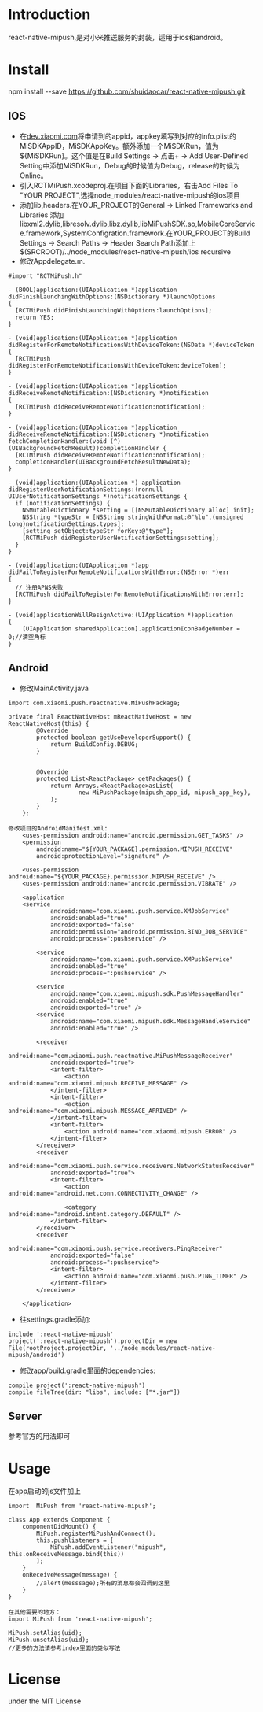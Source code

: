# Introduction

react-native-mipush,是对小米推送服务的封装，适用于ios和android。





# Install

npm install --save  https://github.com/shuidaocar/react-native-mipush.git

## IOS
* 在[dev.xiaomi.com](http://dev.xiaomi.com)将申请到的appid，appkey填写到对应的info.plist的MiSDKAppID，MiSDKAppKey。额外添加一个MiSDKRun，值为${MiSDKRun}。这个值是在Build Settings -> 点击+ -> Add User-Defined Setting中添加MiSDKRun，Debug的时候值为Debug，release的时候为Online。
* 引入RCTMiPush.xcodeproj.在项目下面的Libraries，右击Add Files To "YOUR PROJECT",选择node_modules/react-native-mipush的ios项目
* 添加lib,headers.在YOUR_PROJECT的General -> Linked Frameworks and Libraries 添加libxml2.dylib,libresolv.dylib,libz.dylib,libMiPushSDK.so,MobileCoreService.framework,SystemConfigration.framework.在YOUR_PROJECT的Build Settings -> Search Paths -> Header Search Path添加上$(SRCROOT)/../node_modules/react-native-mipush/ios recursive
* 修改Appdelegate.m.

```
#import "RCTMiPush.h"

- (BOOL)application:(UIApplication *)application didFinishLaunchingWithOptions:(NSDictionary *)launchOptions
{  
  [RCTMiPush didFinishLaunchingWithOptions:launchOptions];
  return YES;
}

- (void)application:(UIApplication *)application didRegisterForRemoteNotificationsWithDeviceToken:(NSData *)deviceToken
{
  [RCTMiPush didRegisterForRemoteNotificationsWithDeviceToken:deviceToken];
}

- (void)application:(UIApplication *)application didReceiveRemoteNotification:(NSDictionary *)notification
{
  [RCTMiPush didReceiveRemoteNotification:notification];
}

- (void)application:(UIApplication *)application didReceiveRemoteNotification:(NSDictionary *)notification fetchCompletionHandler:(void (^)(UIBackgroundFetchResult))completionHandler {
  [RCTMiPush didReceiveRemoteNotification:notification];
  completionHandler(UIBackgroundFetchResultNewData);
}

- (void)application:(UIApplication *) application didRegisterUserNotificationSettings:(nonnull UIUserNotificationSettings *)notificationSettings {
  if (notificationSettings) {
    NSMutableDictionary *setting = [[NSMutableDictionary alloc] init];
    NSString *typeStr = [NSString stringWithFormat:@"%lu",(unsigned long)notificationSettings.types];
    [setting setObject:typeStr forKey:@"type"];
    [RCTMiPush didRegisterUserNotificationSettings:setting];
  }
}

- (void)application:(UIApplication *)app didFailToRegisterForRemoteNotificationsWithError:(NSError *)err
{
  // 注册APNS失败
  [RCTMiPush didFailToRegisterForRemoteNotificationsWithError:err];
}

- (void)applicationWillResignActive:(UIApplication *)application
{
    [UIApplication sharedApplication].applicationIconBadgeNumber = 0;//清空角标
}
```

## Android
* 修改MainActivity.java

```
import com.xiaomi.push.reactnative.MiPushPackage;

private final ReactNativeHost mReactNativeHost = new ReactNativeHost(this) {
        @Override
        protected boolean getUseDeveloperSupport() {
            return BuildConfig.DEBUG;
        }


        @Override
        protected List<ReactPackage> getPackages() {
            return Arrays.<ReactPackage>asList(
                    new MiPushPackage(mipush_app_id, mipush_app_key),
            );
        }
    };    
    
修改项目的AndroidManifest.xml:
    <uses-permission android:name="android.permission.GET_TASKS" />
    <permission
        android:name="${YOUR_PACKAGE}.permission.MIPUSH_RECEIVE"
        android:protectionLevel="signature" />

    <uses-permission android:name="${YOUR_PACKAGE}.permission.MIPUSH_RECEIVE" />
    <uses-permission android:name="android.permission.VIBRATE" />
       
    <application
    <service
            android:name="com.xiaomi.push.service.XMJobService"
            android:enabled="true"
            android:exported="false"
            android:permission="android.permission.BIND_JOB_SERVICE"
            android:process=":pushservice" />

        <service
            android:name="com.xiaomi.push.service.XMPushService"
            android:enabled="true"
            android:process=":pushservice" />

        <service
            android:name="com.xiaomi.mipush.sdk.PushMessageHandler"
            android:enabled="true"
            android:exported="true" />
        <service
            android:name="com.xiaomi.mipush.sdk.MessageHandleService"
            android:enabled="true" />

        <receiver
            android:name="com.xiaomi.push.reactnative.MiPushMessageReceiver"
            android:exported="true">
            <intent-filter>
                <action android:name="com.xiaomi.mipush.RECEIVE_MESSAGE" />
            </intent-filter>
            <intent-filter>
                <action android:name="com.xiaomi.mipush.MESSAGE_ARRIVED" />
            </intent-filter>
            <intent-filter>
                <action android:name="com.xiaomi.mipush.ERROR" />
            </intent-filter>
        </receiver>
        <receiver
            android:name="com.xiaomi.push.service.receivers.NetworkStatusReceiver"
            android:exported="true">
            <intent-filter>
                <action android:name="android.net.conn.CONNECTIVITY_CHANGE" />

                <category android:name="android.intent.category.DEFAULT" />
            </intent-filter>
        </receiver>
        <receiver
            android:name="com.xiaomi.push.service.receivers.PingReceiver"
            android:exported="false"
            android:process=":pushservice">
            <intent-filter>
                <action android:name="com.xiaomi.push.PING_TIMER" />
            </intent-filter>
        </receiver>

    </application>
```

* 往settings.gradle添加:

```
include ':react-native-mipush'
project(':react-native-mipush').projectDir = new File(rootProject.projectDir, '../node_modules/react-native-mipush/android')
```

* 修改app/build.gradle里面的dependencies:

```
compile project(':react-native-mipush')
compile fileTree(dir: "libs", include: ["*.jar"])
```

## Server
参考官方的用法即可

# Usage
在app启动的js文件加上

```
import  MiPush from 'react-native-mipush';

class App extends Component {
	componentDidMount() {
		MiPush.registerMiPushAndConnect();
		this.pushlisteners = [
     		MiPush.addEventListener("mipush", this.onReceiveMessage.bind(this))
		];
	}
	onReceiveMessage(message) {
		//alert(messsage);所有的消息都会回调到这里
	}
}

在其他需要的地方：
import MiPush from 'react-native-mipush';

MiPush.setAlias(uid);
MiPush.unsetAlias(uid);
//更多的方法请参考index里面的类似写法
```

# License
under the MIT License
